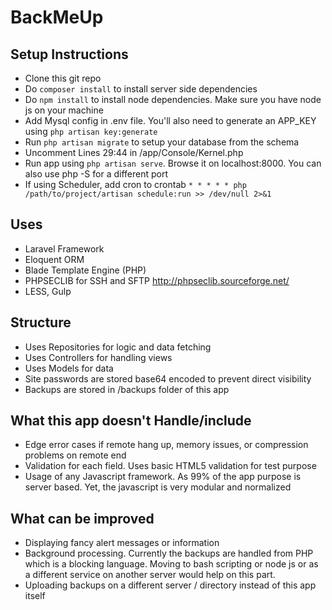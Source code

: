 # BackMeUp

## Setup Instructions
* Clone this git repo
* Do `composer install` to install server side dependencies
* Do `npm install` to install node dependencies. Make sure you have node js on your machine
* Add Mysql config in .env file. You'll also need to generate an APP_KEY using `php artisan key:generate`
* Run `php artisan migrate` to setup your database from the schema
* Uncomment Lines 29:44 in /app/Console/Kernel.php
* Run app using `php artisan serve`. Browse it on localhost:8000. You can also use php -S for a different port
* If using Scheduler, add cron to crontab `* * * * * php /path/to/project/artisan schedule:run >> /dev/null 2>&1`

## Uses
* Laravel Framework
* Eloquent ORM
* Blade Template Engine (PHP)
* PHPSECLIB for SSH and SFTP http://phpseclib.sourceforge.net/
* LESS, Gulp

## Structure
* Uses Repositories for logic and data fetching
* Uses Controllers for handling views
* Uses Models for data
* Site passwords are stored base64 encoded to prevent direct visibility
* Backups are stored in /backups folder of this app

## What this app doesn't Handle/include
* Edge error cases if remote hang up, memory issues, or compression problems on remote end
* Validation for each field. Uses basic HTML5 validation for test purpose
* Usage of any Javascript framework. As 99% of the app purpose is server based. Yet, the javascript is very modular and normalized

## What can be improved
* Displaying fancy alert messages or information
* Background processing. Currently the backups are handled from PHP which is a blocking language. Moving to bash scripting or node js or as a different service on another server would help on this part.
* Uploading backups on a different server / directory instead of this app itself

